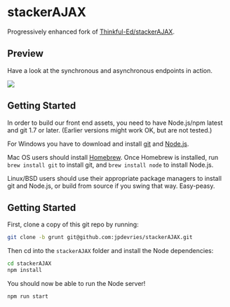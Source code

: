 stackerAJAX
========

Progressively enhanced fork of [Thinkful-Ed/stackerAJAX](https://github.com/Thinkful-Ed/stackerAJAX).

## Preview
Have a look at the synchronous and asynchronous endpoints in&nbsp;action.  

![](http://j4p.us/0E243Q2G0r3z/stackerAJAX.gif)

## Getting Started

In order to build our front end assets, you need to have Node.js/npm latest and git 1.7 or later.
(Earlier versions might work OK, but are not tested.)

For Windows you have to download and install [git](http://git-scm.com/downloads) and [Node.js](http://nodejs.org/download/).

Mac OS users should install [Homebrew](http://mxcl.github.com/homebrew/). Once Homebrew is installed, run `brew install git` to install git,
and `brew install node` to install Node.js.

Linux/BSD users should use their appropriate package managers to install git and Node.js, or build from source
if you swing that way. Easy-peasy.

## Getting Started
First, clone a copy of this git repo by running:

```bash
git clone -b grunt git@github.com:jpdevries/stackerAJAX.git
```

Then cd into the `stackerAJAX` folder and install the Node&nbsp;dependencies:
```bash
cd stackerAJAX
npm install
```

You should now be able to run the Node&nbsp;server!
```bash
npm run start
```
